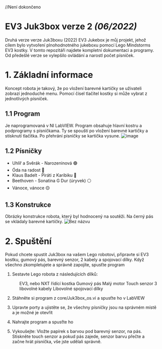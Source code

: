 //Není dokončeno
# EV3 Juk3box verze 2 *(06/2022)*
Druhá verze verze Juk3boxu (2022)
EV3 Jukebox je můj projekt, jehož cílem bylo vytvoření plnohodnotného jukeboxu pomocí Lego Mindstorms EV3 kostky. V tomto repozitáři najdete kompletní dokumentaci a programy. Od předešlé verze se vylepšilo ovládání a narostl počet písniček.
# 1. Základní informace  
Koncept robota je takový, že po vložení barevné kartičky se uživateli zobrazí jednoduché menu. Pomocí čísel tlačítel kostky si může vybrat z jednotlivých písniček.
## 1.1 Program  
Je naprogramovaná v NI LabVIEW. Program obsahuje hlavní kostru a podprogramy s písničkama. Ty se spouští po vložení barevné kartičky a stisknutí tlačítka. Po přehrání písničky se kartička vysune.
![image](https://github.com/user-attachments/assets/3ccd3016-919b-4a3c-a7b9-038b3d1bcd83)

## 1.2 Písničky  
<ul>
  <li>Uhlíř a Svěrák - Narozeninová 🟢</li>
  <li>Óda na radost 🔴</li>
  <li>Klaus Badelt - Piráti z Karibiku 🔵</li>
  <li>Beethoven - Sonatina G Dur (úryvek) ⚪</li>
  <li>Vánoce, vánoce 🟡</li>
</ul>  

## 1.3 Konstrukce 
Obrázky konstrukce robota, který byl hodnocený na soutěži. Na černý pás se vkládaly barevné kartičky.
![Bez názvu](https://github.com/user-attachments/assets/658cba32-53fe-4e7d-b60e-6aeb5e037f01)

# 2. Spuštění 
Pokud chcete spustit Juk3box na vašem Lego robotovi, připravte si EV3 kostku, gumový pás, barevný senzor, 2 kabely a spojovací dílky. Když všechno zkompletujete a správně zapojíte, spusťte program
1. Sestavte Lego robota z následujících dílků:
   <ul>
     <il>EV3, nebo NXT řídící kostka</il>
     <il>Gumový pás</il>
     <il>Malý motor</il>
     <il>Touch senzor</il>
     <il>3 libovolné kabely</il>
     <il>Libovolné spojovací dílky</il>
   </ul>

2. Stáhněte si program z core/Juk3box_os.vi a spusťte ho v LabVIEW
3. Upravte porty a ujistěte se, že všechny písničky jsou na správném místě a je možné je otevřít
4. Nahrajte program a spusťte ho
5. Vykoušejte: Vložte papírek s barvou pod barevný senzor, na pás. Stiskněte touch senzor a pokud pás zajede, senzor barvu přečte a začne hrát písnička, vše jste udělali správně.
   
